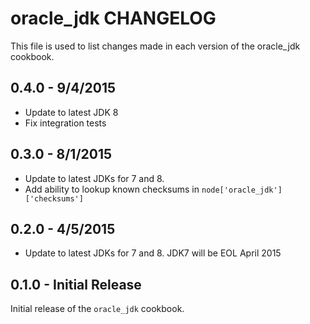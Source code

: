 oracle_jdk CHANGELOG
=======================
This file is used to list changes made in each version of the oracle_jdk cookbook.

0.4.0 - 9/4/2015
-------
- Update to latest JDK 8
- Fix integration tests

0.3.0 - 8/1/2015
-------
- Update to latest JDKs for 7 and 8.
- Add ability to lookup known checksums in `node['oracle_jdk']['checksums']`

0.2.0 - 4/5/2015
-------
- Update to latest JDKs for 7 and 8. JDK7 will be EOL April 2015

0.1.0 - Initial Release
-------
Initial release of the `oracle_jdk` cookbook.
